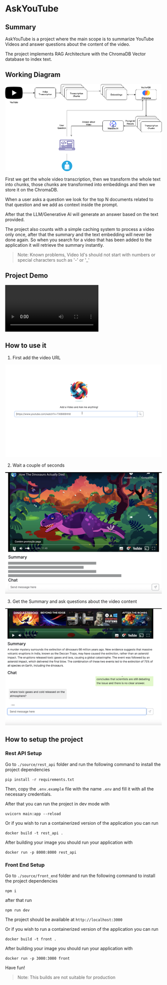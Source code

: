 # AskYouTube

## Summary
AskYouTube is a project where the main scope is to summarize YouTube Videos and answer questions about the content of the video.

The project implements RAG Architecture with the ChromaDB Vector database to index text.


## Working Diagram
![Working Diagram](./documents/architecture/Working%20Diagram.png)

First we get the whole video transcription, then we transform the whole text into chunks, those chunks are transformed into embeddings and then we store it on the ChromaDB.

When a user asks a question we look for the top N documents related to that question and we add as context inside the prompt.

After that the LLM/Generative AI will generate an answer based on the text provided.

The project also counts with a simple caching system to process a video only once, after that the summary and the text embedding will never be done again. So when you search for a video that has been added to the application it will retrieve the summary instantly.

>Note: Known problems, Video Id's should not start with numbers or special characters such as '-' or '_'

## Project Demo

![Video](./AskYTDemo.mov)

## How to use it

1. First add the video URL

![Add Video URL](./documents/images/add_url.png)



2. Wait a couple of seconds

![Add Video URL](./documents/images/wait.png)


3. Get the Summary and ask questions about the video content

![Add Video URL](./documents/images/ask.png)


## How to setup the project

### Rest API Setup
Go to `./source/rest_api` folder and run the following command to install the project dependencies

`pip install -r requirements.txt`

Then, copy the `.env.example` file with the name `.env` and fill it with all the necessary credentials.

After that you can run the project in dev mode with

`uvicorn main:app --reload`

Or if you wish to run a containerized version of the application you can run

`docker build -t rest_api .`

After building your image you should run your application with

`docker run -p 8000:8000 rest_api`


### Front End Setup
Go to `./source/front_end` folder and run the following command to install the project dependencies

`npm i`

after that run

`npm run dev`

The project should be available at `http://localhost:3000`

Or if you wish to run a containerized version of the application you can run

`docker build -t front .`

After building your image you should run your application with

`docker run -p 3000:3000 front`


Have fun!

>Note: This builds are not suitable for production


